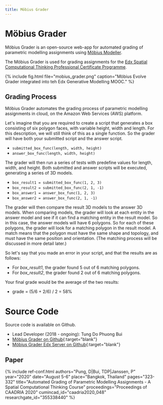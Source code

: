 ```yaml
---
title: Möbius Grader
---
```

# Möbius Grader

Möbius Grader is an open-source web-app for automated grading of parametric modelling assignments 
using [Möbius Modeller](mobius_modeller.html). 

The Möbius Grader is used for grading assignments for the 
[Edx Spatial Computational Thinking Professional Certificate Programme](mobius_moocs.html). 

{% include fig.html 
file="mobius_grader.png" 
caption="Möbius Evolve Grader integrated into teh Edx Generative Modelling MOOC." 
%}

## Grading Process

Möbius Grader automates the grading process of parametric modelling assignments in cloud, on the
Amazon Web Services (AWS) platform.

Let's imagine that you are required to create a script that generates a box consisting
of six polygon faces, with variable height, width and length. For this description, we will still
think of this as a single function. So the grader will have both your submitted script and the
answer script.

* `submitted_box_func(length, width, height)`
* `answer_box_func(length, width, height)`

The grader will then run a series of tests with predefine values for length, width, and height. Both
submitted and answer scripts will be executed, generating a series of 3D models.

* `box_result1 = submitted_box_func(1, 2, 3)`
* `box_result2 = submitted_box_func(2, 1, -1)`
* `box_answer1 = answer_box_func(1, 2, 3)`
* `box_answer2 = answer_box_func(2, 1, -1)`

The grader will then compare the result 3D models to the answer 3D models. When comparing models,
the grader will look at each entity in the answer model and see if it can find a matching entity in
the result model. So in this case, the answer models will have 6 polygons. So for each of these
polygons, the grader will look for a matching polygon in the result model. A match means that the
polygon must have the same shape and topology, and must have the same position and orientation. (The
matching process will be discussed in more detail later.)

So let's say that you made an error in your script, and that the results are as follows:

* For *box_result1*, the grader found 5 out of 6 matching polygons.
* For *box_result2*, the grader found 2 out of 6 matching polygons.

Your final grade would be the average of the two results:

* grade = (5/6 + 2/6) / 2 = 58%

# Source Code

Source code is available on Github.

- Lead Developer (2018 - ongoing): Tung Do Phuong Bui
- [Möbius Grader on Github](https://github.com/design-automation/mobius-external-grader){:target="blank"}
- [Möbius Grader Edx Server on Github](https://github.com/design-automation/edx-server){:target="blank"}

## Paper

{% include ref-conf.html
    authors="Pung, D|Bui, TDP|Janssen, P"
    year="2020"
    date="August 5-6"
    place="Bangkok, Thailand"
    pages="323-332"
    title="Automated Grading of Parametric Modelling Assignments - A Spatial Computational Thinking Course"
    proceedings="Proceedings of CAADRIA 2020"
    cumincad_id="caadria2020_048"
    researchgate_id="355338440"
%}



